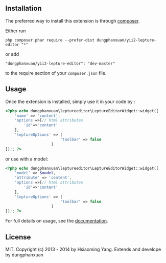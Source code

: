 Installation
------------

The preferred way to install this extension is through [composer](http://getcomposer.org/download/).

Either run

```
php composer.phar require --prefer-dist dungphanxuan/yii2-lepture-editor "*"
```

or add

```
"dungphanxuan/yii2-lepture-editor": "dev-master"
```

to the require section of your `composer.json` file.


Usage
-----

Once the extension is installed, simply use it in your code by  :

```php
<?php echo dungphanxuan\leptureeditor\LeptureEditorWidget::widget([
    'name' => 'content',
    'options'=>[// html attributes
        'id'=>'content'
    ],
    'leptureOptions' => [
                        'toolbar' => false
                    ]
]);; ?>
```

or use with a model:

```php
<?php echo dungphanxuan\leptureeditor\LeptureEditorWidget::widget([
    'model' => $model,
    'attribute' => 'content',
    'options'=>[// html attributes
        'id'=>'content'
    ],
    'leptureOptions' => [
                        'toolbar' => false
                    ]
]);; ?>
```

For full details on usage, see the [documentation](https://github.com/lepture/editor).

License
----

MIT. Copyright (c) 2013 - 2014 by Hsiaoming Yang.
Extends and develope by dungphanxuan
